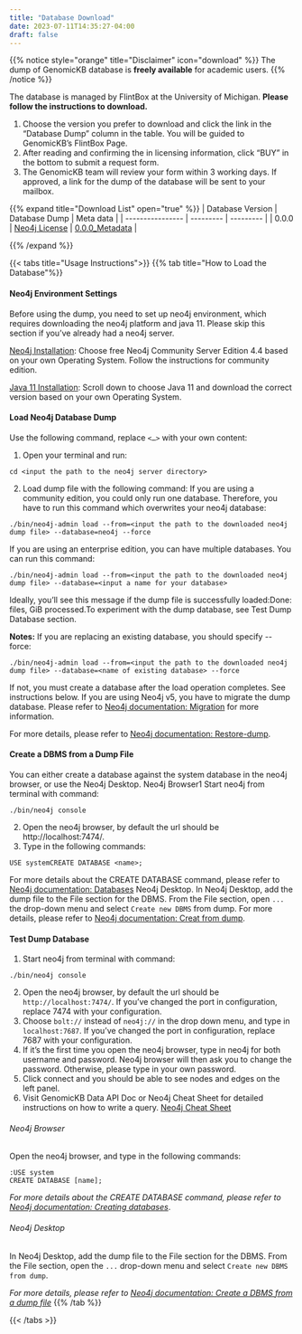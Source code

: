 ```yaml
---
title: "Database Download"
date: 2023-07-11T14:35:27-04:00
draft: false
---
```


{{% notice style="orange" title="Disclaimer" icon="download" %}}
The dump of GenomicKB database is **freely available** for academic users.
{{% /notice %}}

The database is managed by FlintBox at the University of Michigan. **Please follow the instructions to download.**
1. Choose the version you prefer to download and click the link in the “Database Dump” column in the table. You will be guided to GenomicKB’s FlintBox Page.
2. After reading and confirming the in licensing information, click “BUY” in the bottom to submit a request form.
3. The GenomicKB team will review your form within 3 working days. If approved, a link for the dump of the database will be sent to your mailbox.

{{% expand title="Download List" open="true" %}}
| Database Version | Database Dump | Meta data |
| ---------------- | --------- | --------- |
| 0.0.0 | [Neo4j License](https://umich.flintbox.com/technologies/811eeb39-f581-4752-a319-7eed6beb0a8e) | [0.0.0_Metadata]() |


{{% /expand %}}

{{< tabs title="Usage Instructions">}}
{{% tab title="How to Load the Database"%}}
#### Neo4j Environment Settings
Before using the dump, you need to set up neo4j environment, which requires downloading the neo4j platform and java 11. Please skip this section if you’ve already had a neo4j server. 

[Neo4j Installation](https://neo4j.com/download-center/#community): Choose free Neo4j Community Server Edition 4.4 based on your own Operating System. Follow the instructions for community edition.

[Java 11 Installation](https://www.oracle.com/java/technologies/downloads/#java11): Scroll down to choose Java 11 and download the correct version based on your own Operating System.

#### Load Neo4j Database Dump

Use the following command, replace `<…>` with your own content:

1. Open your terminal and run: 
```
cd <input the path to the neo4j server directory>
```
2. Load dump file with the following command: If you are using a community edition, you could only run one database. Therefore, you have to run this command which overwrites your neo4j database:
```
./bin/neo4j-admin load --from=<input the path to the downloaded neo4j dump file> --database=neo4j --force
```

If you are using an enterprise edition, you can have multiple databases. You can run this command:
```
./bin/neo4j-admin load --from=<input the path to the downloaded neo4j dump file> --database=<input a name for your database>
```
Ideally, you’ll see this message if the dump file is successfully loaded:Done: <some number> files, <some number>GiB processed.To experiment with the dump database, see Test Dump Database section.

**Notes:** If you are replacing an existing database, you should specify --force: 
```
./bin/neo4j-admin load --from=<input the path to the downloaded neo4j dump file> --database=<name of existing database> --force
```
If not, you must create a database after the load operation completes. See instructions below.
If you are using Neo4j v5, you have to migrate the dump database. Please refer to [Neo4j documentation: Migration](https://neo4j.com/docs/upgrade-migration-guide/current/version-5/migration/) for more information.

For more details, please refer to [Neo4j documentation: Restore-dump](https://neo4j.com/docs/operations-manual/4.4/backup-restore/restore-dump/).

#### Create a DBMS from a Dump File

You can either create a database against the system database in the neo4j browser, or use the Neo4j Desktop.
Neo4j Browser1 Start neo4j from terminal with command: 
```
./bin/neo4j console
```
2. Open the neo4j browser, by default the url should be http://localhost:7474/.
3. Type in the following commands:
```
USE systemCREATE DATABASE <name>;
```
For more details about the CREATE DATABASE command, please refer to [Neo4j documentation: Databases](https://neo4j.com/docs/cypher-manual/4.4/administration/databases/)
Neo4j Desktop. In Neo4j Desktop, add the dump file to the File section for the DBMS. From the File section, open `...` the drop-down menu and select `Create new DBMS` from dump.
For more details, please refer to [Neo4j documentation: Creat from dump](https://neo4j.com/docs/desktop-manual/current/operations/create-from-dump/).

#### Test Dump Database

1. Start neo4j from terminal with command: 
```
./bin/neo4j console
```
2. Open the neo4j browser, by default the url should be `http://localhost:7474/`. If you’ve changed the port in configuration, replace 7474 with your configuration.
3. Choose `bolt://` instead of `neo4j://` in the drop down menu, and type in `localhost:7687`. If you’ve changed the port in configuration, replace 7687 with your configuration.
4. If it’s the first time you open the neo4j browser, type in neo4j for both username and password. Neo4j browser will then ask you to change the password. Otherwise, please type in your own password.
5. Click connect and you should be able to see nodes and edges on the left panel.
6. Visit GenomicKB Data API Doc or Neo4j Cheat Sheet for detailed instructions on how to write a query. [Neo4j Cheat Sheet](https://neo4j.com/docs/cypher-cheat-sheet/4/neo4j-community/)


###### Neo4j Browser
Open the neo4j browser, and type in the following commands:
```
:USE system
CREATE DATABASE [name];
```
*For more details about the CREATE DATABASE command, please refer to [Neo4j documentation: Creating databases](https://neo4j.com/docs/cypher-manual/current/administration/databases/#administration-databases-create-database)*.

###### Neo4j Desktop
In Neo4j Desktop, add the dump file to the File section for the DBMS.
From the File section, open the `...` drop-down menu and select `Create new DBMS from dump`.

*For more details, please refer to [Neo4j documentation: Create a DBMS from a dump file](https://neo4j.com/docs/desktop-manual/current/operations/create-from-dump/)*
{{% /tab %}}

{{< /tabs >}}
